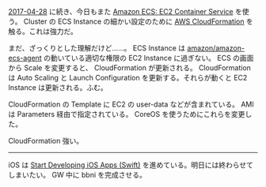 [2017-04-28][] に続き、今日もまた [Amazon ECS: EC2 Container Service](https://aws.amazon.com/jp/ecs/) を使う。 Cluster の ECS Instance の細かい設定のために [AWS CloudFormation](https://aws.amazon.com/jp/cloudformation/) を触る。これは強力だ。

まだ、ざっくりとした理解だけど……。 ECS Instance は [amazon/amazon-ecs-agent][] の動いている適切な権限の EC2 Instance に過ぎない。 ECS の画面から Scale を変更すると、 CloudFormation が更新される。 CloudFormation は Auto Scaling と Launch Configuration を更新する。それらが動くと EC2 Instance は更新される。ふむ。

CloudFormation の Template に EC2 の user-data などが含まれている。 AMI は Parameters 経由で指定されている。 CoreOS を使うためにこれらを変更した。

CloudFormation 強い。

-----

iOS は [Start Developing iOS Apps (Swift)](https://developer.apple.com/library/content/referencelibrary/GettingStarted/DevelopiOSAppsSwift/) を進めている。明日には終わらせてしまいたい。 GW 中に bbni を完成させる。

[2017-04-28]: https://blog.bouzuya.net/2017/04/28/
[amazon/amazon-ecs-agent]: https://github.com/amazon/amazon-ecs-agent
